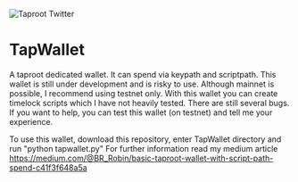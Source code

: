 ![Taproot Twitter](https://user-images.githubusercontent.com/30496048/156334114-51db784d-f341-4280-8b33-e2454e1aa1b9.png)


# TapWallet
A taproot dedicated wallet. It can spend via keypath and scriptpath.
This wallet is still under development and is risky to use.
Although mainnet is possible, I recommend using testnet only.
With this wallet you can create timelock scripts which I have not heavily tested.
There are still several bugs. 
If you want to help, you can test this wallet (on testnet) and tell me your experience.

To use this wallet, download this repository, enter TapWallet directory and run "python tapwallet.py"
For further information read my medium article https://medium.com/@BR_Robin/basic-taproot-wallet-with-script-path-spend-c41f3f648a5a
